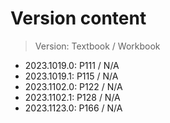 # Version content
> Version: Textbook / Workbook

* 2023.1019.0: P111 / N/A
* 2023.1019.1: P115 / N/A
* 2023.1102.0: P122 / N/A
* 2023.1102.1: P128 / N/A
* 2023.1123.0: P166 / N/A